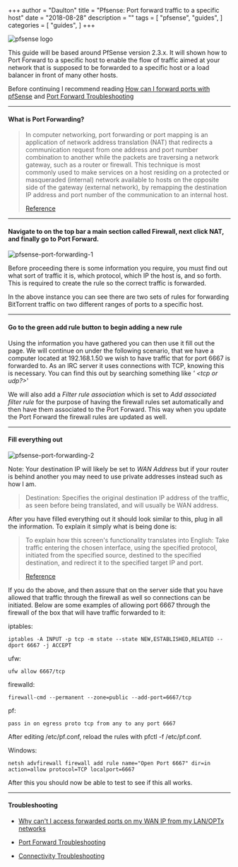 +++
author = "Daulton"
title = "Pfsense: Port forward traffic to a specific host"
date = "2018-08-28"
description = ""
tags = [
    "pfsense",
    "guides",
]
categories = [
    "guides",
]
+++

![pfsense logo](/images/pfsense/pfsense-logo.jpg)

This guide will be based around PfSense version 2.3.x. It will shown how to Port Forward to a specific host to enable the flow of traffic aimed at your network that is supposed to be forwarded to a specific host or a load balancer in front of many other hosts.
<!--more-->

Before continuing I recommend reading  [How can I forward ports with pfSense](https://doc.pfsense.org/index.php/How_can_I_forward_ports_with_pfSense "https://doc.pfsense.org/index.php/How_can_I_forward_ports_with_pfSense")  and  [Port Forward Troubleshooting](https://doc.pfsense.org/index.php/Port_Forward_Troubleshooting "https://doc.pfsense.org/index.php/Port_Forward_Troubleshooting")

----------

#### What is Port Forwarding?

> In computer networking, port forwarding or port mapping is an application of network address translation (NAT) that redirects a communication request from one address and port number combination to another while the packets are traversing a network gateway, such as a router or firewall. This technique is most commonly used to make services on a host residing on a protected or masqueraded (internal) network available to hosts on the opposite side of the gateway (external network), by remapping the destination IP address and port number of the communication to an internal host.
> 
> [Reference](https://en.wikipedia.org/wiki/Port_forwarding "https://en.wikipedia.org/wiki/Port_forwarding")

----------

#### Navigate to on the top bar a main section called Firewall, next click NAT, and finally go to Port Forward.

![pfsense-port-forwarding-1](/images/pfsense/pfsense-port-forwarding-1.png)

Before proceeding there is some information you require, you must find out what sort of traffic it is, which protocol, which IP the host is, and so forth. This is required to create the rule so the correct traffic is forwarded.

In the above instance you can see there are two sets of rules for forwarding BitTorrent traffic on two different ranges of ports to a specific host.

----------

#### Go to the green add rule button to begin adding a new rule

Using the information you have gathered you can then use it fill out the page. We will continue on under the following scenario, that we have a computer located at 192.168.1.50 we wish to have traffic that for port 6667 is forwarded to. As an  IRC  server it uses connections with TCP, knowing this is necessary. You can find this out by searching something like  _'<software name> <port number> <tcp or udp?>_'

We will also add a  _Filter rule association_  which is set to  _Add associated filter rule_  for the purpose of having the firewall rules set automatically and then have them associated to the Port Forward. This way when you update the Port Forward the firewall rules are updated as well.

----------

#### Fill everything out

![pfsense-port-forwarding-2](/images/pfsense/pfsense-port-forwarding-2.png)

Note: Your destination IP will likely be set to  _WAN Address_ but if your router is behind another you may need to use private addresses instead such as how I am.

> Destination: Specifies the original destination IP address of the traffic, as seen before being translated, and will usually be WAN address.

After you have filled everything out it should look similar to this, plug in all the information. To explain it simply what is being done is:

> To explain how this screen's functionality translates into English: Take traffic entering the chosen interface, using the specified protocol, initiated from the specified source, destined to the specified destination, and redirect it to the specified target IP and port.
> 
> [Reference](https://doc.pfsense.org/index.php/How_can_I_forward_ports_with_pfSense "https://doc.pfsense.org/index.php/How_can_I_forward_ports_with_pfSense")

If you do the above, and then assure that on the server side that you have allowed that traffic through the firewall as well so connections can be initiated. Below are some examples of allowing port 6667 through the firewall of the box that will have traffic forwarded to it:

iptables:

```
iptables -A INPUT -p tcp -m state --state NEW,ESTABLISHED,RELATED --dport 6667 -j ACCEPT
```

ufw:

```
ufw allow 6667/tcp
```

firewalld:

```
firewall-cmd --permanent --zone=public --add-port=6667/tcp
```

pf:

```
pass in on egress proto tcp from any to any port 6667
```

After editing /etc/pf.conf, reload the rules with pfctl -f /etc/pf.conf.

Windows:

```
netsh advfirewall firewall add rule name="Open Port 6667" dir=in action=allow protocol=TCP localport=6667
```

After this you should now be able to test to see if this all works.

----------

#### Troubleshooting

* [Why can't I access forwarded ports on my WAN IP from my LAN/OPTx networks](https://doc.pfsense.org/index.php/Why_can%27t_I_access_forwarded_ports_on_my_WAN_IP_from_my_LAN/OPTx_networks "https://doc.pfsense.org/index.php/Why_can%27t_I_access_forwarded_ports_on_my_WAN_IP_from_my_LAN/OPTx_networks")
    
* [Port Forward Troubleshooting](https://doc.pfsense.org/index.php/Port_Forward_Troubleshooting "https://doc.pfsense.org/index.php/Port_Forward_Troubleshooting")
    
* [Connectivity Troubleshooting](https://doc.pfsense.org/index.php/Connectivity_Troubleshooting "https://doc.pfsense.org/index.php/Connectivity_Troubleshooting")

